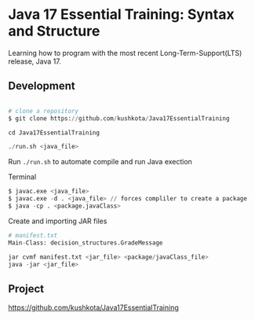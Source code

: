 # Java 17 Essential Training: Syntax and Structure

Learning how to program with the most recent Long-Term-Support(LTS) release, Java 17.


## Development

```python

# clone a repository 
$ git clone https://github.com/kushkota/Java17EssentialTraining

cd Java17EssentialTraining

./run.sh <java_file>
```
Run `./run.sh` to automate compile and run Java exection

Terminal
```python
$ javac.exe <java_file>
$ javac.exe -d . <java_file> // forces compliler to create a package
$ java -cp . <package.javaClass> 
```

Create and importing JAR files
```python
# manifest.txt 
Main-Class: decision_structures.GradeMessage

jar cvmf manifest.txt <jar_file> <package/javaClass_file>
java -jar <jar_file>
```

## Project
https://github.com/kushkota/Java17EssentialTraining
